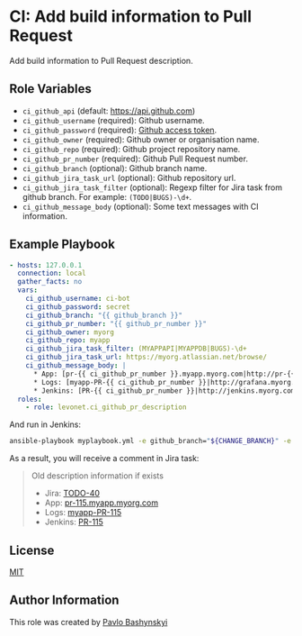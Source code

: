 # CI: Add build information to Pull Request

Add build information to Pull Request description.

## Role Variables

- `ci_github_api` (default: https://api.github.com)
- `ci_github_username` (required): Github username.
- `ci_github_password` (required): [Github access token](https://help.github.com/articles/creating-a-personal-access-token-for-the-command-line/).
- `ci_github_owner` (required): Github owner or organisation name.
- `ci_github_repo` (required): Github project repository name.
- `ci_github_pr_number` (required): Github Pull Request number.
- `ci_github_branch` (optional): Github branch name.
- `ci_github_jira_task_url` (optional): Github repository url.
- `ci_github_jira_task_filter` (optional): Regexp filter for Jira task from github branch. For example: `(TODO|BUGS)-\d+`.
- `ci_github_message_body` (optional): Some text messages with CI information.

## Example Playbook

```yaml
- hosts: 127.0.0.1
  connection: local
  gather_facts: no
  vars:
    ci_github_username: ci-bot
    ci_github_password: secret
    ci_github_branch: "{{ github_branch }}"
    ci_github_pr_number: "{{ github_pr_number }}"
    ci_github_owner: myorg
    ci_github_repo: myapp
    ci_github_jira_task_filter: (MYAPPAPI|MYAPPDB|BUGS)-\d+
    ci_github_jira_task_url: https://myorg.atlassian.net/browse/
    ci_github_message_body: |
      * App: [pr-{{ ci_github_pr_number }}.myapp.myorg.com|http://pr-{{ ci_github_pr_number }}.myapp.myorg.com]
      * Logs: [myapp-PR-{{ ci_github_pr_number }}|http://grafana.myorg.com/d/XxXxXx/logs?var-host=sandbox1&var-app=myapp-PR-{{ ci_github_pr_number }}]
      * Jenkins: [PR-{{ ci_github_pr_number }}|http://jenkins.myorg.com/job/myapp/view/change-requests/job/PR-{{ ci_github_pr_number }}/]
  roles:
    - role: levonet.ci_github_pr_description
```

And run in Jenkins:

```bash
ansible-playbook myplaybook.yml -e github_branch="${CHANGE_BRANCH}" -e github_pr_number="${CHANGE_ID}"
```

As a result, you will receive a comment in Jira task:

> Old description information if exists
> * Jira: [TODO-40](#)
> * App: [pr-115.myapp.myorg.com](#)
> * Logs: [myapp-PR-115](#)
> * Jenkins: [PR-115](#)

## License

[MIT](https://opensource.org/licenses/MIT)

## Author Information

This role was created by [Pavlo Bashynskyi](https://github.com/levonet)
